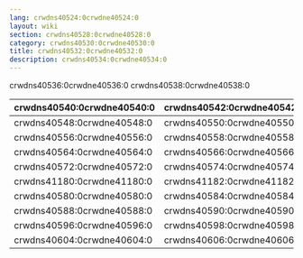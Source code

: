```yaml
---
lang: crwdns40524:0crwdne40524:0
layout: wiki
section: crwdns40528:0crwdne40528:0
category: crwdns40530:0crwdne40530:0
title: crwdns40532:0crwdne40532:0
description: crwdns40534:0crwdne40534:0
---
```


crwdns40536:0crwdne40536:0 crwdns40538:0crwdne40538:0

| crwdns40540:0crwdne40540:0 | crwdns40542:0crwdne40542:0 | crwdns40544:0crwdne40544:0 | crwdns40546:0crwdne40546:0 |
| ---------------------------------------------------------- | ---------------------------------------------------------- | ---------------------------------------------------------- | ---------------------------------------------------------- |
| crwdns40548:0crwdne40548:0 | crwdns40550:0crwdne40550:0 | crwdns40552:0crwdne40552:0 | crwdns40554:0crwdne40554:0 |
| crwdns40556:0crwdne40556:0 | crwdns40558:0crwdne40558:0 | crwdns40560:0crwdne40560:0                                 | crwdns40562:0crwdne40562:0                                 |
| crwdns40564:0crwdne40564:0 | crwdns40566:0crwdne40566:0 | crwdns40568:0crwdne40568:0 | crwdns40570:0crwdne40570:0 |
| crwdns40572:0crwdne40572:0 | crwdns40574:0crwdne40574:0 | crwdns40576:0crwdne40576:0 | crwdns40578:0crwdne40578:0 |
| crwdns41180:0crwdne41180:0 | crwdns41182:0crwdne41182:0 | crwdns41184:0crwdne41184:0 | crwdns40582:0crwdne40582:0 |
| crwdns40580:0crwdne40580:0 | crwdns40584:0crwdne40584:0 | crwdns41186:0crwdne41186:0 | crwdns40586:0crwdne40586:0                                 |
| crwdns40588:0crwdne40588:0 | crwdns40590:0crwdne40590:0                                 | crwdns40592:0crwdne40592:0 | crwdns40594:0crwdne40594:0 |
| crwdns40596:0crwdne40596:0 | crwdns40598:0crwdne40598:0                                 | crwdns40600:0crwdne40600:0 | crwdns40602:0crwdne40602:0                                 |
| crwdns40604:0crwdne40604:0 | crwdns40606:0crwdne40606:0                                 | crwdns40608:0crwdne40608:0                                 | crwdns40610:0crwdne40610:0                                 |

[^1]: crwdns40612:0crwdne40612:0

[^2]: crwdns40790:0crwdne40790:0 crwdns40792:0crwdne40792:0

[^3]: crwdns40616:0crwdne40616:0

[^4]: crwdns40618:0crwdne40618:0

[^5]: crwdns40620:0crwdne40620:0 crwdns40794:0crwdne40794:0

[^6]: crwdns40622:0crwdne40622:0 crwdns40624:0crwdne40624:0 crwdns40626:0crwdne40626:0

[^7]: crwdns40628:0crwdne40628:0
